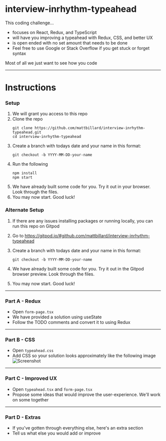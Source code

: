 # interview-inrhythm-typeahead
This coding challenge...
- focuses on React, Redux, and TypeScript
- will have you improving a typeahead with Redux, CSS, and better UX
- is open ended with no set amount that needs to be done
- Feel free to use Google or Stack Overflow if you get stuck or forget syntax

Most of all we just want to see how you code

---

# Instructions

### Setup
1. We will grant you access to this repo
1. Clone the repo
   ```
   git clone https://github.com/mattbillard/interview-inrhythm-typeahead.git
   cd interview-inrhythm-typeahead
   ```
1. Create a branch with todays date and your name in this format:  
   ```
   git checkout -b YYYY-MM-DD-your-name
   ```
1. Run the following
   ```
   npm install
   npm start
   ```
1. We have already built some code for you. Try it out in your browser. Look through the files.
1. You may now start. Good luck!

### Alternate Setup
1. If there are any issues installing packages or running locally, you can run this repo on Gitpod
1. Go to https://gitpod.io/#github.com/mattbillard/interview-inrhythm-typeahead

1. Create a branch with todays date and your name in this format:  
   ```
   git checkout -b YYYY-MM-DD-your-name
   ```
1. We have already built some code for you. Try it out in the Gitpod browser preview. Look through the files.
1. You may now start. Good luck!

---

### Part A - Redux
- Open `form-page.tsx`
- We have provided a solution using useState
- Follow the TODO comments and convert it to using Redux

---

### Part B - CSS
- Open `typeahead.css`
- Add CSS so your solution looks approximately like the following image
   ![Screenshot](./public/images/screenshot.png)

---

### Part C - Improved UX
- Open `typeahead.tsx` and `form-page.tsx`
- Propose some ideas that would improve the user-experience. We'll work on some together

---

### Part D - Extras
- If you've gotten through everything else, here's an extra section
- Tell us what else you would add or improve 
